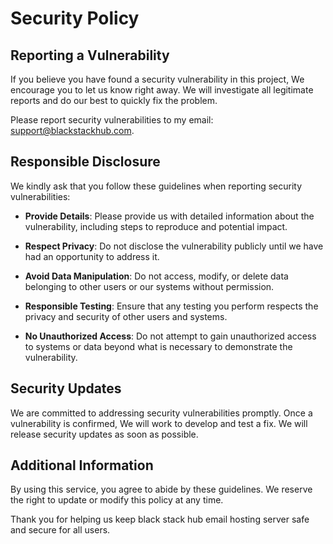 
# Security Policy

## Reporting a Vulnerability

If you believe you have found a security vulnerability in this project, We encourage you to let us know right away. We will investigate all legitimate reports and do our best to quickly fix the problem.

Please report security vulnerabilities to my email: [support@blackstackhub.com](mailto:support@blackstackhub.com).

## Responsible Disclosure

We kindly ask that you follow these guidelines when reporting security vulnerabilities:

- **Provide Details**: Please provide us with detailed information about the vulnerability, including steps to reproduce and potential impact.
  
- **Respect Privacy**: Do not disclose the vulnerability publicly until we have had an opportunity to address it.
  
- **Avoid Data Manipulation**: Do not access, modify, or delete data belonging to other users or our systems without permission.
  
- **Responsible Testing**: Ensure that any testing you perform respects the privacy and security of other users and systems.
  
- **No Unauthorized Access**: Do not attempt to gain unauthorized access to systems or data beyond what is necessary to demonstrate the vulnerability.

## Security Updates

We are committed to addressing security vulnerabilities promptly. Once a vulnerability is confirmed, We will work to develop and test a fix. We will release security updates as soon as possible.

## Additional Information

By using this service, you agree to abide by these guidelines. We reserve the right to update or modify this policy at any time.

Thank you for helping us keep black stack hub email hosting server safe and secure for all users.
